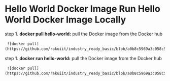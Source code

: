 # Hello World Docker Image Run Hello World Docker Image Locally

step 1. **docker pull hello-world:** pull the Docker image from the Docker hub

           
     ![docker pull](https://github.com/rakuiit/industry_ready_basic/blob/a0b8c5969a3c058c551e344ba41a2dc0acb931b5/Docker/screenshot/docker_pull.png)   
    

step 1. **docker run hello-world:** pull the Docker image from the Docker hub

           
     ![docker pull](https://github.com/rakuiit/industry_ready_basic/blob/a0b8c5969a3c058c551e344ba41a2dc0acb931b5/Docker/screenshot/docker_run_task2.png)  